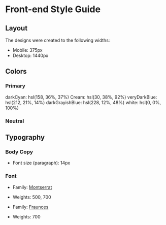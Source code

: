 # Front-end Style Guide

## Layout

The designs were created to the following widths:

- Mobile: 375px
- Desktop: 1440px

## Colors

### Primary

darkCyan: hsl(158, 36%, 37%)
Cream: hsl(30, 38%, 92%)
veryDarkBlue: hsl(212, 21%, 14%)
darkGrayishBlue: hsl(228, 12%, 48%)
white: hsl(0, 0%, 100%)

### Neutral



## Typography

### Body Copy

- Font size (paragraph): 14px

### Font

- Family: [Montserrat](https://fonts.google.com/specimen/Montserrat)
- Weights: 500, 700

- Family: [Fraunces](https://fonts.google.com/specimen/Fraunces)
- Weights: 700
